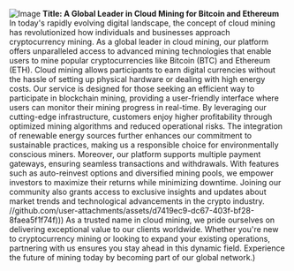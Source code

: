 
![Image](https://github.com/user-attachments/assets/d7419ec9-dc67-403f-bf28-8faea5f1f74f)
**Title: A Global Leader in Cloud Mining for Bitcoin and Ethereum**
In today's rapidly evolving digital landscape, the concept of cloud mining has revolutionized how individuals and businesses approach cryptocurrency mining. As a global leader in cloud mining, our platform offers unparalleled access to advanced mining technologies that enable users to mine popular cryptocurrencies like Bitcoin (BTC) and Ethereum (ETH). Cloud mining allows participants to earn digital currencies without the hassle of setting up physical hardware or dealing with high energy costs.
Our service is designed for those seeking an efficient way to participate in blockchain mining, providing a user-friendly interface where users can monitor their mining progress in real-time. By leveraging our cutting-edge infrastructure, customers enjoy higher profitability through optimized mining algorithms and reduced operational risks. The integration of renewable energy sources further enhances our commitment to sustainable practices, making us a responsible choice for environmentally conscious miners.
Moreover, our platform supports multiple payment gateways, ensuring seamless transactions and withdrawals. With features such as auto-reinvest options and diversified mining pools, we empower investors to maximize their returns while minimizing downtime. Joining our community also grants access to exclusive insights and updates about market trends and technological advancements in the crypto industry.
 //github.com/user-attachments/assets/d7419ec9-dc67-403f-bf28-8faea5f1f74f)))
As a trusted name in cloud mining, we pride ourselves on delivering exceptional value to our clients worldwide. Whether you're new to cryptocurrency mining or looking to expand your existing operations, partnering with us ensures you stay ahead in this dynamic field. Experience the future of mining today by becoming part of our global network.)
